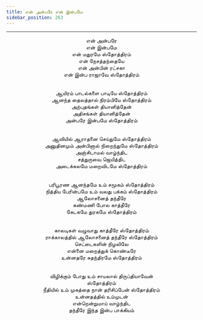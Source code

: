 ```yaml
---
title: என் அன்பரே என் இன்பமே
sidebar_position: 263
---
```


---
<center>
என் அன்பரே<br/>
என் இன்பமே<br/>
என் மதுரமே ஸ்தோத்திரம்<br/>
என் நேசத்தந்தையே<br/>
என் அன்பின் ரட்சகா<br/>
என் இன்ப ராஜாவே ஸ்தோத்திரம்<br/><br/>

ஆயிரம் பாடல்களை பாடியே ஸ்தோத்திரம்<br/>
ஆனந்த தைலத்தால் நிரம்பியே ஸ்தோத்திரம்<br/>
அற்புதங்கள் தியானித்தேன்<br/>
அதிசங்கள் தியானித்தேன்<br/>
அன்பரே இன்பமே ஸ்தோத்திரம்<br/><br/>

ஆவியில் ஆராதனை செய்துமே ஸ்தோத்திரம்<br/>
அனுதினமும் அன்பினால் நிறைந்துமே ஸ்தோத்திரம்<br/>
அஞ்சிடாமல் வாழ்ந்திட<br/>
சத்துருவை ஜெயித்திட<br/>
அடைக்கலமே மறைவிடமே ஸ்தோத்திரம்<br/><br/>

பரிபூரண ஆனந்தமே உம் சமூகம் ஸ்தோத்திரம்<br/>
நித்திய பேரின்பமே உம் வலது பக்கம் ஸ்தோத்திரம்<br/>
ஆலோசனைத் தந்தீரே<br/>
கண்மணி போல காத்தீரே<br/>
கேடகமே துரகமே ஸ்தோத்திரம்<br/><br/>

காலடிகள் வழுவாது காத்தீரே ஸ்தோத்திரம்<br/>
ராக்காலத்தில் ஆலோசனைத் தந்தீரே ஸ்தோத்திரம்<br/>
செட்டைகளின் நிழலிலே<br/>
என்னை மறைத்துக் கொண்டீரே<br/>
உன்னதரே சுதந்திரமே ஸ்தோத்திரம்<br/><br/>

விழிக்கும் போது உம் சாயலால் திருப்தியாவேன்<br/>
ஸ்தோத்திரம்<br/>
நீதியில் உம் முகத்தை நான் தரிசிப்பேன் ஸ்தோத்திரம்<br/>
உன்னதத்தில் உம்முடன்<br/>
என்றென்றுமாய் வாழ்ந்திட<br/>
தந்தீரே இந்த இன்ப பாக்கியம்
</center>